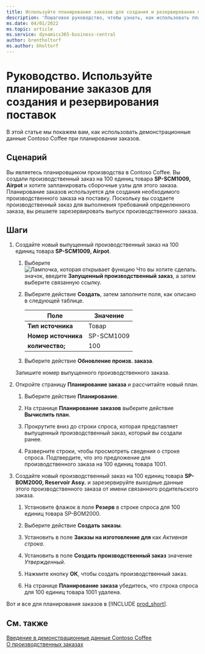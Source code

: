 ```yaml
---
title: Используйте планирование заказов для создания и резервирования поставок
description: 'Пошаговое руководство, чтобы узнать, как использовать планирование заказов для создания необходимого производственного заказа для поставки в Business Central.'
ms.date: 04/01/2022
ms.topic: article
ms.service: dynamics365-business-central
author: brentholtorf
ms.author: bholtorf
---
```


# <a name="walkthrough-use-order-planning-to-create-and-reserve-supply"></a>Руководство. Используйте планирование заказов для создания и резервирования поставок

В этой статье мы покажем вам, как использовать демонстрационные данные Contoso Coffee при планировании заказов.

## <a name="scenario"></a>Сценарий

Вы являетесь планировщиком производства в Contoso Coffee. Вы создали производственный заказ на 100 единиц товара **SP-SCM1009, Airpot** и хотите запланировать сборочные узлы для этого заказа. Планирование заказов используется для создания необходимого производственного заказа на поставку. Поскольку вы создаете производственный заказ для выполнения требований определенного заказа, вы решаете зарезервировать выпуск производственного заказа.  

## <a name="steps"></a>Шаги

1. Создайте новый выпущенный производственный заказ на 100 единиц товара **SP-SCM1009, Airpot**.

    1. Выберите ![Лампочка, которая открывает функцию Что вы хотите сделать.](../../media/ui-search/search_small.png "Что вы хотите сделать") значок, введите **Запущенный производственный заказ**, а затем выберите связанную ссылку.  

    2. Выберите действие **Создать**, затем заполните поля, как описано в следующей таблице.  

        |Поле  |Значение  |
        |---------|---------|
        |**Тип источника** |Товар|
        |**Номер источника** |SP-SCM1009|
        |**количество;** |100|
    3. Выберите действие **Обновление произв. заказа**.  

    Запишите номер выпущенного производственного заказа.

2. Откройте страницу **Планирование заказа** и рассчитайте новый план.

    1. Выберите действие **Планирование**.  

    2. На странице **Планирование заказов** выберите действие **Вычислить план**.  

    3. Прокрутите вниз до строки спроса, которая представляет выпущенный производственный заказ, который вы создали ранее.  

    4. Разверните строки, чтобы просмотреть сведения о строке спроса. Подтвердите, что это предложение для производственного заказа на 100 единиц товара 1001.  

3. Создайте новый производственный заказ на 100 единиц товара **SP-BOM2000, Reservoir Assy.** и зарезервируйте выходные данные этого производственного заказа от имени связанного родительского заказа.  

    1. Установите флажок в поле **Резерв** в строке спроса для 100 единиц товара SP-BOM2000.

    2. Выберите действие **Создать заказы**.  

    3. Установить в поле **Заказы на изготовление для** как *Активная строка*.  

    4. Установить в поле **Создать производственный заказ** значение *Утвержденный*.

    5. Нажмите кнопку **ОК**, чтобы создать производственный заказ.

    6. На странице **Планирование заказа** убедитесь, что строка спроса для 100 единиц товара 1001 удалена.

Вот и все для планирования заказов в [!INCLUDE [prod_short](../../includes/prod_short.md)].  

## <a name="see-also"></a>См. также

[Введение в демонстрационные данные Contoso Coffee](../contoso-coffee-intro.md)  
[О производственных заказах](../../production-about-production-orders.md)  
